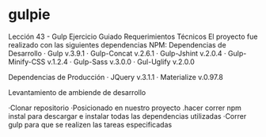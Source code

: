 # gulpie
Lección 43 - Gulp Ejercicio Guiado
Requerimientos Técnicos
El proyecto fue realizado con las siguientes dependencias NPM: 
Dependencias de Desarrollo 
· Gulp v.3.9.1 
· Gulp-Concat v.2.6.1 
· Gulp-Jshint v.2.0.4 
· Gulp-Minify-CSS v.1.2.4 
· Gulp-Sass v.3.0.0 
· Gul-Uglify v.2.0.0

Dependencias de Producción 
· JQuery v.3.1.1 
· Materialize v.0.97.8

Levantamiento de ambiende de desarrollo

·Clonar repositorio 
·Posicionado en nuestro proyecto 
.hacer correr npm instal para descargar e instalar todas las dependencias utilizadas 
·Correr gulp para que se realizen las tareas especificadas
